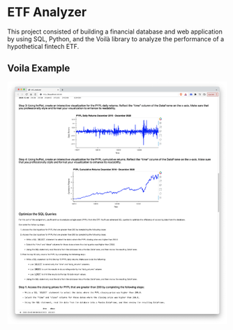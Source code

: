 # ETF Analyzer

This project consisted of building a financial database and web application by using SQL, Python, and the Voilà library to analyze the performance of a hypothetical fintech ETF.

## Voila Example

![Voila](Voila.png)
